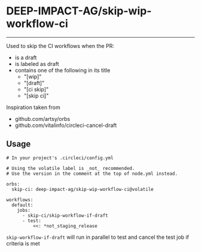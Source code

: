 # DEEP-IMPACT-AG/skip-wip-workflow-ci
---
Used to skip the CI workflows when the PR:
  - is a draft
  - is labeled as draft
  - contains one of the following in its title
    - "[wip]"
    - "[draft]"
    - "[ci skip]"
    - "[skip ci]"

Inspiration taken from
  - github.com/artsy/orbs
  - github.com/vitalinfo/circleci-cancel-draft

## Usage

```
# In your project's .circleci/config.yml

# Using the volatile label is _not_ recommended.
# Use the version in the comment at the top of node.yml instead.

orbs:
  skip-ci: deep-impact-ag/skip-wip-workflow-ci@volatile

workflows:
  default:
    jobs:
      - skip-ci/skip-workflow-if-draft
      - test:
          <<: *not_staging_release
```
`skip-workflow-if-draft` will run in parallel to test and cancel the test job if criteria is met

